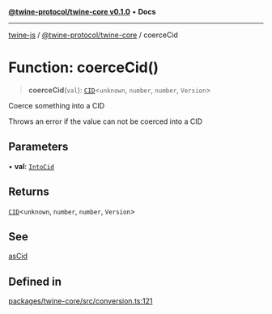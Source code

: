 [**@twine-protocol/twine-core v0.1.0**](../README.md) • **Docs**

***

[twine-js](../../../README.md) / [@twine-protocol/twine-core](../README.md) / coerceCid

# Function: coerceCid()

> **coerceCid**(`val`): [`CID`](../classes/CID.md)\<`unknown`, `number`, `number`, `Version`\>

Coerce something into a CID

Throws an error if the value can not be coerced into a CID

## Parameters

• **val**: [`IntoCid`](../type-aliases/IntoCid.md)

## Returns

[`CID`](../classes/CID.md)\<`unknown`, `number`, `number`, `Version`\>

## See

[asCid](asCid.md)

## Defined in

[packages/twine-core/src/conversion.ts:121](https://github.com/twine-protocol/twine-js/blob/bc5370ff2573a6e5e5c7a912acc672967ce4c5db/packages/twine-core/src/conversion.ts#L121)
